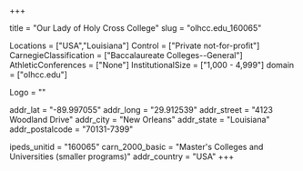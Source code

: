 
+++

title = "Our Lady of Holy Cross College"
slug = "olhcc.edu_160065"

Locations = ["USA","Louisiana"]
Control = ["Private not-for-profit"]
CarnegieClassification = ["Baccalaureate Colleges--General"]
AthleticConferences = ["None"]
InstitutionalSize = ["1,000 - 4,999"]
domain = ["olhcc.edu"]

Logo = ""

addr_lat = "-89.997055"
addr_long = "29.912539"
addr_street = "4123 Woodland Drive"
addr_city = "New Orleans"
addr_state = "Louisiana"
addr_postalcode = "70131-7399"

ipeds_unitid = "160065"
carn_2000_basic = "Master's Colleges and Universities (smaller programs)"
addr_country = "USA"
+++
    
